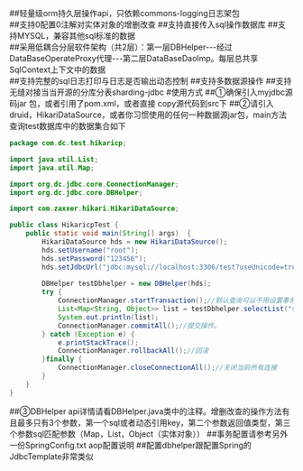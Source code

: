 ##轻量级orm持久层操作api，只依赖commons-logging日志架包<br />
##支持0配置0注解对实体对象的增删改查
##支持直接传入sql操作数据库
##支持MYSQL，兼容其他sql标准的数据<br />
##采用低耦合分层软件架构（共2层）：第一层DBHelper---经过DataBaseOperateProxy代理---第二层DataBaseDaoImp。每层总共享SqlContext上下文中的数据<br />
##支持完整的sql日志打印与日志是否输出动态控制
##支持多数据源操作
##支持无缝对接当当开源的分库分表sharding-jdbc
#使用方式
##①确保引入myjdbc源码jar 包，或者引用了pom.xml，或者直接 copy源代码到src下
##②请引入druid，HikariDataSource，或者你习惯使用的任何一种数据源jar包，main方法查询test数据库中的数据集合如下
```java
package com.dc.test.hikaricp;

import java.util.List;
import java.util.Map;

import org.dc.jdbc.core.ConnectionManager;
import org.dc.jdbc.core.DBHelper;

import com.zaxxer.hikari.HikariDataSource;

public class HikaricpTest {
	public static void main(String[] args)  {
		HikariDataSource hds = new HikariDataSource();
		hds.setUsername("root");
		hds.setPassword("123456");
		hds.setJdbcUrl("jdbc:mysql://localhost:3306/test?useUnicode=true&characterEncoding=utf8&zeroDateTimeBehavior=convertToNull&useSSL=false&serverTimezone=UTC");
		
		DBHelper testDbhelper = new DBHelper(hds);
		try {
			ConnectionManager.startTransaction();//默认查询可以不用设置事务，这里只是演示用
			List<Map<String, Object>> list = testDbhelper.selectList("select * from user");
			System.out.println(list);
			ConnectionManager.commitAll();//提交操作。
		} catch (Exception e) {
			e.printStackTrace();
			ConnectionManager.rollbackAll();//回滚
		}finally {
			ConnectionManager.closeConnectionAll();//关闭当前所有连接
		}
	}
}
```
##③DBHelper api详情请看DBHelper.java类中的注释。增删改查的操作方法有且最多只有3个参数，第一个sql或者动态引用key，第二个参数返回值类型，第三个参数sql匹配参数（Map，List，Object（实体对象））
##事务配置请参考另外一份SpringConfig.txt aop配置说明
##配置dbhelper跟配置Spring的JdbcTemplate非常类似
